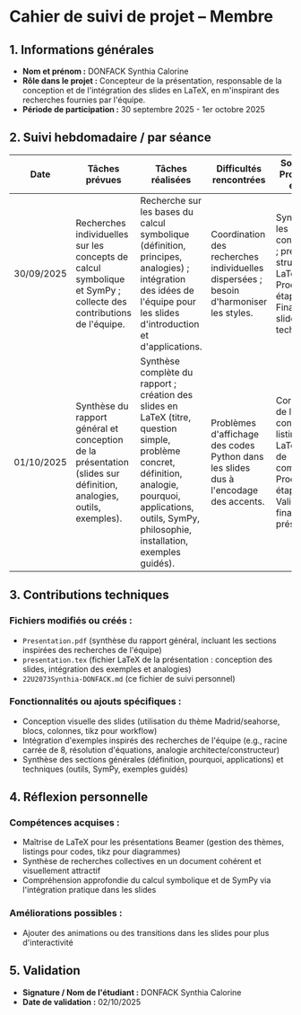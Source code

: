 # Cahier de suivi de projet – Membre

## 1. Informations générales

- **Nom et prénom :** DONFACK Synthia Calorine
- **Rôle dans le projet :** Concepteur de la présentation, responsable de la conception et de l'intégration des slides en LaTeX, en m'inspirant des recherches fournies par l'équipe.
- **Période de participation :** 30 septembre 2025 - 1er octobre 2025

## 2. Suivi hebdomadaire / par séance

| Date | Tâches prévues | Tâches réalisées | Difficultés rencontrées | Solutions / Prochaines étapes |
|------|----------------|------------------|-------------------------|-------------------------------|
| 30/09/2025 | Recherches individuelles sur les concepts de calcul symbolique et SymPy ; collecte des contributions de l'équipe. | Recherche sur les bases du calcul symbolique (définition, principes, analogies) ; intégration des idées de l'équipe pour les slides d'introduction et d'applications. | Coordination des recherches individuelles dispersées ; besoin d'harmoniser les styles. | Synthétiser les contributions ; préparer la structure LaTeX. Prochaine étape : Finaliser les slides techniques. |
| 01/10/2025 | Synthèse du rapport général et conception de la présentation (slides sur définition, analogies, outils, exemples). | Synthèse complète du rapport ; création des slides en LaTeX (titre, question simple, problème concret, définition, analogie, pourquoi, applications, outils, SymPy, philosophie, installation, exemples guidés). | Problèmes d'affichage des codes Python dans les slides dus à l'encodage des accents. | Correction de la configuration listings en LaTeX ; test de compilation. Prochaine étape : Validation finale et présentation. |

## 3. Contributions techniques

### Fichiers modifiés ou créés :
- `Presentation.pdf` (synthèse du rapport général, incluant les sections inspirées des recherches de l'équipe)
- `presentation.tex` (fichier LaTeX de la présentation : conception des slides, intégration des exemples et analogies)
- `22U2073Synthia-DONFACK.md` (ce fichier de suivi personnel)

### Fonctionnalités ou ajouts spécifiques :
- Conception visuelle des slides (utilisation du thème Madrid/seahorse, blocs, colonnes, tikz pour workflow)
- Intégration d'exemples inspirés des recherches de l'équipe (e.g., racine carrée de 8, résolution d'équations, analogie architecte/constructeur)
- Synthèse des sections générales (définition, pourquoi, applications) et techniques (outils, SymPy, exemples guidés)

## 4. Réflexion personnelle

### Compétences acquises :
- Maîtrise de LaTeX pour les présentations Beamer (gestion des thèmes, listings pour codes, tikz pour diagrammes)
- Synthèse de recherches collectives en un document cohérent et visuellement attractif
- Compréhension approfondie du calcul symbolique et de SymPy via l'intégration pratique dans les slides

### Améliorations possibles :
- Ajouter des animations ou des transitions dans les slides pour plus d'interactivité

## 5. Validation

- **Signature / Nom de l'étudiant :** DONFACK Synthia Calorine
- **Date de validation :** 02/10/2025
